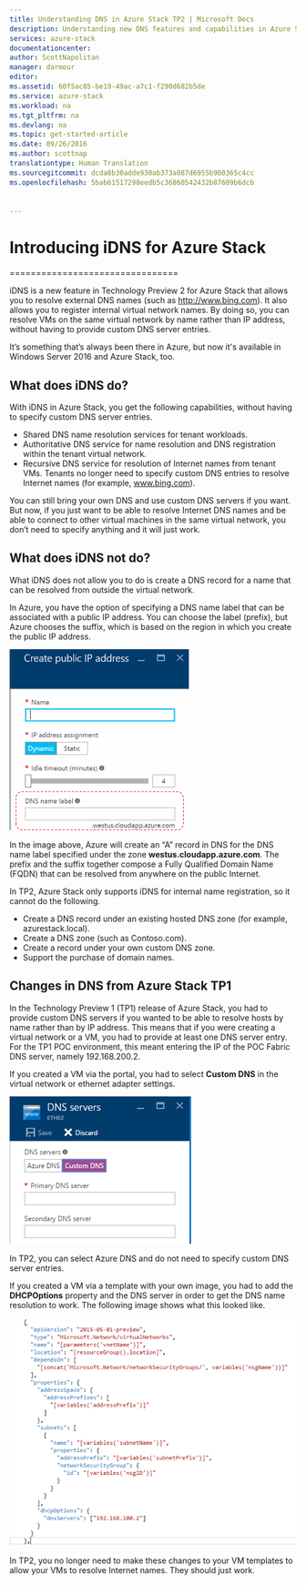 ```yaml
---
title: Understanding DNS in Azure Stack TP2 | Microsoft Docs
description: Understanding new DNS features and capabilities in Azure Stack TP2
services: azure-stack
documentationcenter: 
author: ScottNapolitan
manager: darmour
editor: 
ms.assetid: 60f5ac85-be19-49ac-a7c1-f290d682b5de
ms.service: azure-stack
ms.workload: na
ms.tgt_pltfrm: na
ms.devlang: na
ms.topic: get-started-article
ms.date: 09/26/2016
ms.author: scottnap
translationtype: Human Translation
ms.sourcegitcommit: dcda8b30adde930ab373a087d6955b900365c4cc
ms.openlocfilehash: 5bab61517298eedb5c36860542432b87609b6dcb


---
```

# <a name="introducing-idns-for-azure-stack"></a>Introducing iDNS for Azure Stack
================================

iDNS is a new feature in Technology Preview 2 for Azure Stack that allows you to resolve external DNS names (such as http://www.bing.com).
It also allows you to register internal virtual network names. By doing so, you can resolve VMs on the same virtual network by name rather than IP address, without having to provide custom DNS server entries.

It’s something that’s always been there in Azure, but now it's available in Windows Server 2016 and Azure Stack, too.

## <a name="what-does-idns-do"></a>What does iDNS do?
With iDNS in Azure Stack, you get the following capabilities, without having to specify custom DNS server entries.

* Shared DNS name resolution services for tenant workloads.
* Authoritative DNS service for name resolution and DNS registration within the tenant virtual network.
* Recursive DNS service for resolution of Internet names from tenant VMs. Tenants no longer need to specify custom DNS entries to resolve Internet names (for example, www.bing.com).

You can still bring your own DNS and use custom DNS servers if you want. But now, if you just want to be able to resolve Internet DNS names and be able to connect to other virtual machines in the same virtual network, you don’t need to specify anything and it will just work.

## <a name="what-does-idns-not-do"></a>What does iDNS not do?
What iDNS does not allow you to do is create a DNS record for a name that can be resolved from outside the virtual network.

In Azure, you have the option of specifying a DNS name label that can be associated with a public IP address. You can choose the label (prefix), but Azure chooses the suffix, which is based on the region in which you create the public IP address.

![Screenshot of DNS name label](media/azure-stack-understanding-dns-in-tp2/image3.png)

In the image above, Azure will create an “A” record in DNS for the DNS name label specified under the zone **westus.cloudapp.azure.com**. The prefix and the suffix together compose a Fully Qualified Domain Name (FQDN) that can be resolved from anywhere on the public Internet.

In TP2, Azure Stack only supports iDNS for internal name registration, so it cannot do the following.

* Create a DNS record under an existing hosted DNS zone (for example, azurestack.local).
* Create a DNS zone (such as Contoso.com).
* Create a record under your own custom DNS zone.
* Support the purchase of domain names.

## <a name="changes-in-dns-from-azure-stack-tp1"></a>Changes in DNS from Azure Stack TP1
In the Technology Preview 1 (TP1) release of Azure Stack, you had to provide custom DNS servers if you wanted to be able to resolve hosts by name rather than by IP address. This means that if you were creating a virtual network or a VM, you had to provide at least one DNS server entry. For the TP1 POC environment, this meant entering the IP of the POC Fabric DNS server, namely 192.168.200.2.

If you created a VM via the portal, you had to select **Custom DNS** in the virtual network or ethernet adapter settings.

![Screenshot of specifying a custom DNS server](media/azure-stack-understanding-dns-in-tp2/image1.png)

In TP2, you can select Azure DNS and do not need to specify custom DNS server entries.

If you created a VM via a template with your own image, you had to add the **DHCPOptions** property and the DNS server in order to get the DNS name resolution to work. The following image shows what this looked like.

![Screenshot of DHCPOptions property](media/azure-stack-understanding-dns-in-tp2/image2.png)

In TP2, you no longer need to make these changes to your VM templates to allow your VMs to resolve Internet names. They should just work.




<!--HONumber=Dec16_HO2-->


